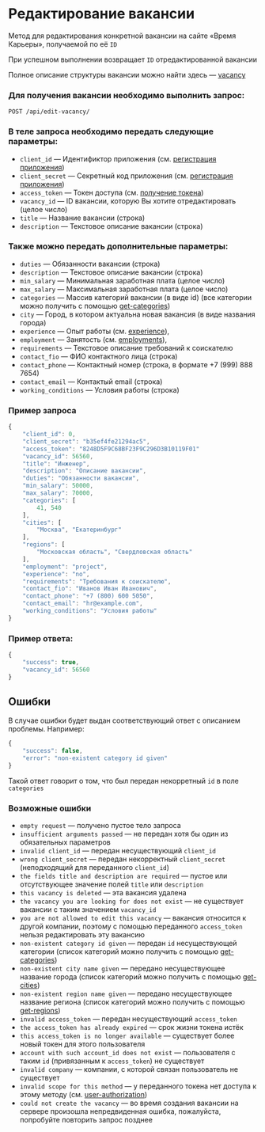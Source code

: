 # Редактирование вакансии

Метод для редактирования конкретной вакансии на сайте «Время Карьеры», получаемой по её `ID`

При успешном выполнении возвращает `ID` отредактированной вакансии

Полное описание структуры вакансии можно найти здесь — [vacancy](https://github.com/len0xx/career-api/blob/main/docs/vacancy.md)

### Для получения вакансии необходимо выполнить запрос:
```
POST /api/edit-vacancy/
```

### В теле запроса необходимо передать следующие параметры:
* `client_id` — Идентификтор приложения (см. [регистрация приложения](https://xn--80adjbxl0aeb4ii6a.xn--p1ai/wp-admin/admin.php?page=apps))
* `client_secret` — Секретный код приложения (см. [регистрация приложения](https://xn--80adjbxl0aeb4ii6a.xn--p1ai/wp-admin/admin.php?page=apps))
* `access_token` — Токен доступа (см. [получение токена](https://github.com/len0xx/career-api/blob/main/docs/auth.md))
* `vacancy_id` — ID вакансии, которую Вы хотите отредактировать (целое число)
* `title` — Название вакансии (строка)
* `description` — Текстовое описание вакансии (строка)

### Также можно передать дополнительные параметры:
* `duties` — Обязанности вакансии (строка)
* `description` — Текстовое описание вакансии (строка)
* `min_salary` — Минимальная заработная плата (целое число)
* `max_salary` — Максимальная заработная плата (целое число)
* `categories` — Массив категорий вакансии (в виде id) (все категории можно получить с помощью [get-categories](https://github.com/len0xx/career-api/blob/main/docs/get-categories.md))
* `city` — Город, в котором актуальна новая вакансия (в виде названия города)
* `experience` — Опыт работы (см. [experience](https://github.com/len0xx/career-api/blob/main/docs/experience.md)),
* `employment` — Занятость (см. [employments](https://github.com/len0xx/career-api/blob/main/docs/employments.md)),
* `requirements` — Текстовое описание требований к соискателю
* `contact_fio` — ФИО контактного лица (строка)
* `contact_phone` — Контактный номер (строка, в формате +7 (999) 888 7654)
* `contact_email` — Контактый email (строка)
* `working_conditions` — Условия работы (строка)

### Пример запроса
```javascript
{
    "client_id": 0,
    "client_secret": "b35ef4fe21294ac5",
    "access_token": "8248D5F9C68BF23F9C296D3B10119F01"
    "vacancy_id": 56560,
    "title": "Инженер",
    "description": "Описание вакансии",
    "duties": "Обязанности вакансии",
    "min_salary": 50000,
    "max_salary": 70000,
    "categories": [
        41, 540
    ],
    "cities": [
        "Москва", "Екатеринбург"
    ],
    "regions": [
        "Московская область", "Свердловская область"
    ],
    "employment": "project",
    "experience": "no",
    "requirements": "Требования к соискателю",
    "contact_fio": "Иванов Иван Иванович",
    "contact_phone": "+7 (800) 600 5050",
    "contact_email": "hr@example.com",
    "working_conditions": "Условия работы"
}
```

### Пример ответа:
```javascript
{
    "success": true,
    "vacancy_id": 56560
}
```

## Ошибки

В случае ошибки будет выдан соответствующий ответ с описанием проблемы. Например:
```javascript
{
    "success": false,
    "error": "non-existent category id given"
}
```
Такой ответ говорит о том, что был передан некорретный `id` в поле `categories`

### Возможные ошибки
* `empty request` — получено пустое тело запроса
* `insufficient arguments passed` — не передан хотя бы один из обязательных параметров
* `invalid client_id` — передан несуществующий `client_id`
* `wrong client_secret` — передан некорректный `client_secret` (неподходящий для переданного `client_id`)
* `the fields title and description are required` — пустое или отсутствующее значение полей `title` или `description`
* `this vacancy is deleted` — эта вакансия удалена
* `the vacancy you are looking for does not exist` — не существует вакансии с таким значением `vacancy_id`
* `you are not allowed to edit this vacancy` — вакансия относится к другой компании, поэтому с помощью переданного `access_token` нельзя редактировать эту вакансию
* `non-existent category id given` — передан `id` несуществующей категории (список категорий можно получить с помощью [get-categories](https://github.com/len0xx/career-api/blob/main/docs/get-categories.md))
* `non-existent city name given` — передано несуществующее название города (список категорий можно получить с помощью [get-cities](https://github.com/len0xx/career-api/blob/main/docs/get-cities.md))
* `non-existent region name given` — передано несуществующее название региона (список категорий можно получить с помощью [get-regions](https://github.com/len0xx/career-api/blob/main/docs/get-regions.md))
* `invalid access_token` — передан несуществующий `access_token`
* `the access_token has already expired` — срок жизни токена истёк
* `this access_token is no longer available` — существует более новый токен для этого пользователя
* `account with such account_id does not exist` — пользователя с таким `id` (привязанным к `access_token`) не существует
* `invalid company` — компании, с которой связан пользователь не существует
* `invalid scope for this method` — у переданного токена нет доступа к этому методу (см. [user-authorization](https://github.com/len0xx/career-api/blob/main/docs/user-authorization.md#%D0%B2%D0%BE%D0%B7%D0%BC%D0%BE%D0%B6%D0%BD%D1%8B%D0%B5-%D0%B7%D0%BD%D0%B0%D1%87%D0%B5%D0%BD%D0%B8%D1%8F-scope))
* `could not create the vacancy` — во время создания вакансии на сервере произошла непредвиденная ошибка, пожалуйста, попробуйте повторить запрос позднее